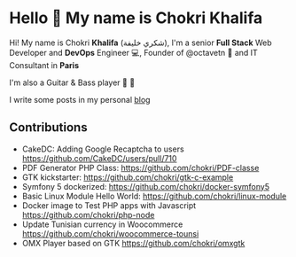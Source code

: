 # Hello 👋 My name is Chokri Khalifa

Hi! My name is Chokri **Khalifa** (شكري خليفة), I'm a senior **Full Stack** Web Developer and **DevOps** Engineer :computer:, Founder of @octavetn :dart: and IT Consultant in **Paris**

I'm also a Guitar & Bass player :guitar: :metal: 

I write some posts in my personal [blog](https://kaliex.co)

## Contributions

* CakeDC: Adding Google Recaptcha to users https://github.com/CakeDC/users/pull/710
* PDF Generator PHP Class: https://github.com/chokri/PDF-classe
* GTK kickstarter: https://github.com/chokri/gtk-c-example 
* Symfony 5 dockerized: https://github.com/chokri/docker-symfony5
* Basic Linux Module Hello World: https://github.com/chokri/linux-module
* Docker image to Test PHP apps with Javascript https://github.com/chokri/php-node
* Update Tunisian currency in Woocommerce https://github.com/chokri/woocommerce-tounsi
* OMX Player based on GTK https://github.com/chokri/omxgtk

